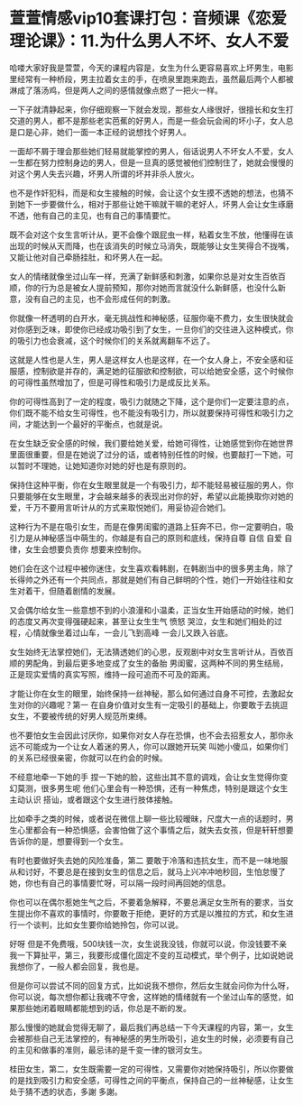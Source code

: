 # 萱萱情感vip10套课打包：音频课《恋爱理论课》：11.为什么男人不坏、女人不爱

哈喽大家好我是萱萱，今天的课程内容是，女生为什么更容易喜欢上坏男生，电影里经常有一种桥段，男主拉着女主的手，在喷泉里跑来跑去，虽然最后两个人都被淋成了落汤鸡，但是两人之间的感情就像点燃了一把火一样。

一下子就清静起来，你仔细观察一下就会发现，那些女人缘很好，很擅长和女生打交道的男人，都不是那些老实芭蕉的好男人，而是一些会玩会闹的坏小子，女人总是口是心非，她们一面一本正经的说想找个好男人。

一面却不屑于理会那些她们轻易就能掌控的男人，俗话说男人不坏女人不爱，女人一生都在努力控制身边的男人，但是一旦真的感觉被他们控制住了，她就会慢慢的对这个男人失去兴趣，坏男人所谓的坏并非杀人放火。

也不是作奸犯科，而是和女生接触的时候，会让这个女生摸不透她的想法，也猜不到她下一步要做什么，相对于那些让她干嘛就干嘛的老好人，坏男人会让女生琢磨不透，他有自己的主见，也有自己的事情要忙。

既不会对这个女生言听计从，更不会像个跟屁虫一样，粘着女生不放，他懂得在该出现的时候从天而降，也在该消失的时候立马消失，既能够让女生笑得合不拢嘴，又能让他对自己牵肠挂肚，和坏男人在一起。

女人的情绪就像坐过山车一样，充满了新鲜感和刺激，如果你总是对女生百依百顺，你的行为总是被女人提前预知，那你对她而言就没什么新鲜感，也没什么新意，没有自己的主见，也不会形成任何的刺激。

你就像一杯透明的白开水，毫无挑战性和神秘感，征服你毫不费力，女生很快就会对你感到乏味，即使你已经成功吸引到了女生，一旦你们的交往进入这种模式，你的吸引力也会衰减，这个时候你们的关系就离翻车不远了。

这就是人性也是人生，男人是这样女人也是这样，在一个女人身上，不安全感和征服感，控制欲是并存的，满足她的征服欲和控制欲，可以给她安全感，这个时候你的可得性虽然增加了，但是可得性和吸引力是成反比关系。

你的可得性高到了一定的程度，吸引力就随之下降，这个是你们一定要注意的点，你们既不能不给女生可得性，也不能没有吸引力，所以就要保持可得性和吸引力之间，才能达到一个最好的平衡点，也就是说。

在女生缺乏安全感的时候，我们要给她关爱，给她可得性，让她感觉到你在她世界里面很重要，但是在她说了过分的话，或者特别任性的时候，也要敲打一下她，可以暂时不理她，让她知道你对她的好也是有原则的。

保持住这种平衡，你在女生眼里就是一个有吸引力，却不能轻易被征服的男人，你只要能够在女生眼里，才会越来越多的表现出对你的好，希望以此能换取你对她的爱，千万不要用言听计从的方式来取悦她们，用妥协迎合她们。

这种行为不是在吸引女生，而是在像男闺蜜的道路上狂奔不已，你一定要明白，吸引力是从神秘感当中萌生的，你越是有自己的原则和底线，保持自尊 自信 自爱 自律，女生会想要负责你 想要来控制你。

她们会在这个过程中被你迷住，女生喜欢看韩剧，在韩剧当中的很多男主角，除了长得帅之外还有一个共同点，那就是她们有自己鲜明的个性，她们一开始往往和女生对着干，但随着剧情的发展。

又会偶尔给女生一些意想不到的小浪漫和小温柔，正当女生开始感动的时候，她们的态度又再次变得强硬起来，甚至让女生生气 愤怒 哭泣，女生和她们相处的过程，心情就像坐着过山车，一会儿飞到高峰 一会儿又跌入谷底。

女生始终无法掌控她们，无法猜透她们的心思，反观剧中对女生言听计从，百依百顺的男配角，到最后更多地变成了女生的备胎 男闺蜜，这两种不同的男生结局，正是现实爱情的真实写照，维持一段可追而不可及的距离。

才能让你在女生的眼里，始终保持一丝神秘，那么如何通过自身不可控，去激起女生对你的兴趣呢？第一 在自身价值对女生有一定吸引的基础上，你要敢于去挑逗女生，不要被传统的好男人规范所束缚。

也不要怕女生会因此讨厌你，如果你对女人存在恐惧，也不会去招惹女人，那你永远不可能成为一个让女人着迷的男人，你可以跟她开玩笑 叫她小傻瓜，如果你们的关系已经很亲密，你就可以在约会的时候。

不经意地牵一下她的手 捏一下她的脸，这些出其不意的调戏，会让女生觉得你变幻莫测，很多男生呢 他们心里会有一种恐惧，还有一种焦虑，特别是跟这个女生主动认识 搭讪，或者跟这个女生进行肢体接触。

比如牵手之类的时候，或者说在微信上聊一些比较暧昧，尺度大一点的话题时，男生心里都会有一种恐惧感，会害怕做了这个事情之后，就失去女孩，但是轩轩想要告诉你的是，想要得到一个女生。

有时也要做好失去她的风险准备，第二 要敢于冷落和违抗女生，而不是一味地服从和讨好，不要总是在接到女生的信息之后，就马上兴冲冲地秒回，生怕怠慢了她，你也有自己的事情要忙呀，可以隔一段时间再回她的信息。

你也可以在偶尔惹她生气之后，不要着急解释，不要总满足女生所有的要求，当女生提出你不喜欢的事情时，你要敢于拒绝，更好的方式是以推拉的方式，和女生进行一个谈判，比如女生要你给她拎包，你可以说。

好呀 但是不免费哦，500块钱一次，女生说我没钱，你就可以说，你没钱要不亲我一下算扯平，第三，我要形成僵化固定不变的互动模式，举个例子，比如说她说我想你了，一般人都会回复，我也是。

但是你可以尝试不同的回复方式，比如说我不想你，然后女生就会问你为什么呀，你可以说，每次想你都让我魂不守舍，这样她的情绪就有一个坐过山车的感觉，如果那些她闭着眼睛都能想到的话，你总是不断的发。

那么慢慢的她就会觉得无聊了，最后我们再总结一下今天课程的内容，第一，女生会被那些自己无法掌控的，有神秘感的男生所吸引，追女生的时候，必须要有自己的主见和做事的准则，最忌讳的是千变一律的银河女生。

桂田女生，第二，女生既需要一定的可得性，又需要你对她保持吸引，所以你要做的是找到吸引力和安全感，可得性之间的平衡点，保持自己的一丝神秘感，让女生处于猜不透的状态，多謝 多謝。

